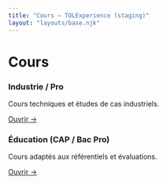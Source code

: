 ```yaml
---
title: "Cours — TOLExperience (staging)"
layout: "layouts/base.njk"
---
```

# Cours

<section class="grid">
<div class="card">
  <h3>Industrie / Pro</h3>
  <p>Cours techniques et études de cas industriels.</p>
  <p><a href="{{ '/cours/industrie/' | url }}">Ouvrir →</a></p>
</div>
<div class="card">
  <h3>Éducation (CAP / Bac Pro)</h3>
  <p>Cours adaptés aux référentiels et évaluations.</p>
  <p><a href="{{ '/cours/education/' | url }}">Ouvrir →</a></p>
</div>
</section>
